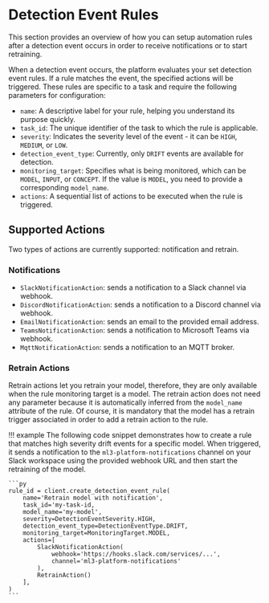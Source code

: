 # Detection Event Rules

This section provides an overview of how you can setup automation rules after a detection event occurs in order to receive notifications or to start retraining.

When a detection event occurs, the platform evaluates your set detection event rules.
If a rule matches the event, the specified actions will be triggered.
These rules are specific to a task and require the following parameters for configuration:

- `name`: A descriptive label for your rule, helping you understand its purpose quickly.
- `task_id`: The unique identifier of the task to which the rule is applicable.
- `severity`: Indicates the severity level of the event - it can be `HIGH`, `MEDIUM`, or `LOW`.
- `detection_event_type`: Currently, only `DRIFT` events are available for detection.
- `monitoring_target`: Specifies what is being monitored, which can be `MODEL`, `INPUT`, or `CONCEPT`. If the value is `MODEL`, you need to provide a corresponding `model_name`.
- `actions`: A sequential list of actions to be executed when the rule is triggered.

## Supported Actions

Two types of actions are currently supported: notification and retrain.

### Notifications

- `SlackNotificationAction`: sends a notification to a Slack channel via webhook.
- `DiscordNotificationAction`: sends a notification to a Discord channel via webhook.
- `EmailNotificationAction`: sends an email to the provided email address.
- `TeamsNotificationAction`: sends a notification to Microsoft Teams via webhook.
- `MqttNotificationAction`: sends a notification to an MQTT broker.

### Retrain Actions

Retrain actions let you retrain your model, therefore, they are only available when the rule monitoring target is a model.
The retrain action does not need any parameter because it is automatically inferred from the `model_name` attribute of the rule.
Of course, it is mandatory that the model has a retrain trigger associated in order to add a retrain action to the rule.

!!! example
    The following code snippet demonstrates how to create a rule that matches high severity drift events for a specific model. When triggered, it sends a notification to the `ml3-platform-notifications` channel on your Slack workspace using the provided webhook URL and then start the retraining of the model.

    ```py
    rule_id = client.create_detection_event_rule(
        name='Retrain model with notification',
        task_id='my-task-id,
        model_name='my-model',
        severity=DetectionEventSeverity.HIGH,
        detection_event_type=DetectionEventType.DRIFT,
        monitoring_target=MonitoringTarget.MODEL,
        actions=[
            SlackNotificationAction(
                webhook='https://hooks.slack.com/services/...',
                channel='ml3-platform-notifications'
            ),
            RetrainAction()
        ],
    )
    ```
